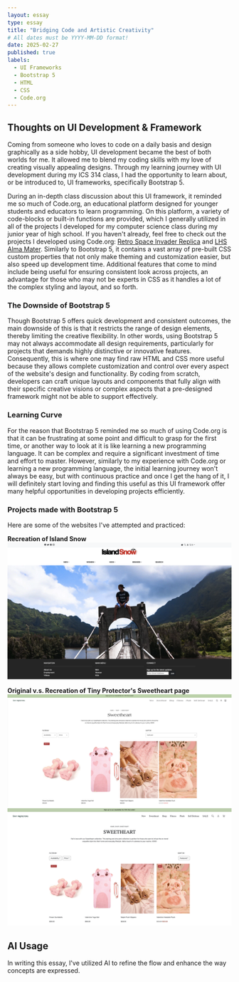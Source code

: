 ```yaml
---
layout: essay
type: essay
title: "Bridging Code and Artistic Creativity"
# All dates must be YYYY-MM-DD format!
date: 2025-02-27
published: true
labels:
  - UI Frameworks
  - Bootstrap 5
  - HTML
  - CSS
  - Code.org
---
```

## Thoughts on UI Development & Framework
Coming from someone who loves to code on a daily basis and design graphically as a side hobby, UI development became the best of both worlds for me. It allowed me to blend my coding skills with my love of creating visually appealing designs. Through my learning journey with UI development during my ICS 314 class, I had the opportunity to learn about, or be introduced to, UI frameworks, specifically Bootstrap 5. 

During an in-depth class discussion about this UI framework, it reminded me so much of Code.org, an educational platform designed for younger students and educators to learn programming. On this platform, a variety of code-blocks or built-in functions are provided, which I generally utilized in all of the projects I developed for my computer science class during my junior year of high school. If you haven't already, feel free to check out the projects I developed using Code.org: [Retro Space Invader Replica](https://angelaalmeron.github.io/projects/retro-space-invader.html) and [LHS Alma Mater](https://angelaalmeron.github.io/projects/alma-mater-app.html). Similarly to Bootstrap 5, it contains a vast array of pre-built CSS custom properties that not only make theming and customization easier, but also speed up development time. Additional features that come to mind include being useful for ensuring consistent look across projects, an advantage for those who may not be experts in CSS as it handles a lot of the complex styling and layout, and so forth.

### The Downside of Bootstrap 5
Though Bootstrap 5 offers quick development and consistent outcomes, the main downside of this is that it restricts the range of design elements, thereby limiting the creative flexibility. In other words, using Bootstrap 5 may not always accommodate all design requirements, particularly for projects that demands highly distinctive or innovative features. Consequently, this is where one may find raw HTML and CSS more useful because they allows complete customization and control over every aspect of the website's design and functionality. By coding from scratch, developers can craft unique layouts and components that fully align with their specific creative visions or complex aspects that a pre-designed framework might not be able to support effectively. 

### Learning Curve 
For the reason that Bootstrap 5 reminded me so much of using Code.org is that it can be frustrating at some point and difficult to grasp for the first time, or another way to look at it is like learning a new programming language. It can be complex and require a significant investment of time and effort to master. However, similarly to my experience with Code.org or learning a new programming language, the initial learning journey won't always be easy, but with continuous practice and once I get the hang of it, I will definitely start loving and finding this useful as this UI framework offer many helpful opportunities in developing projects efficiently.

### Projects made with Bootstrap 5
Here are some of the websites I've attempted and practiced: 

**Recreation of Island Snow**
<img src="../img/essay/essay-05-islandsnow.png">

**Original v.s. Recreation of Tiny Protector's Sweetheart page**
<img src="../img/essay/essay-05-tinyprot-ref.png">
<img src="../img/essay/essay-05-tinyprot.png">

## AI Usage
In writing this essay, I've utilized AI to refine the flow and enhance the way concepts are expressed.